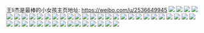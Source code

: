 王li杰是最棒的小女孩主页地址: https://weibo.com/u/2536649945 
![](https://wx4.sinaimg.cn/mw2000/973234d9ly1h949v1icbdj21hc0u0dpr.jpg) 
![](https://wx4.sinaimg.cn/mw2000/973234d9ly1h949wik4ekj20u00no0tr.jpg) 
![](https://wx4.sinaimg.cn/mw2000/973234d9ly1h90ygtciqfj20u00svdl3.jpg) 
![](https://wx4.sinaimg.cn/mw2000/973234d9ly1h8udykrgclj20u00r23zy.jpg) 
![](https://wx4.sinaimg.cn/mw2000/973234d9ly1h8udykjv74j20u00elmy3.jpg) 
![](https://wx4.sinaimg.cn/mw2000/973234d9ly1h8h2aquc3ij20u00q3dhg.jpg) 
![](https://wx4.sinaimg.cn/mw2000/973234d9ly1h8af02cxdtj20u01khtdx.jpg) 
![](https://wx4.sinaimg.cn/mw2000/973234d9ly1h8653zo3c0j20u01g9gor.jpg) 
![](https://wx4.sinaimg.cn/mw2000/973234d9ly1h81b78a9aoj20u01t1wgi.jpg) 
![](https://wx4.sinaimg.cn/mw2000/973234d9ly1h7bpjtcjcrj20tu0tuwxs.jpg) 
![](https://wx4.sinaimg.cn/mw2000/973234d9ly1h7bpjyi87qj22c02c0u0x.jpg) 
![](https://wx4.sinaimg.cn/mw2000/973234d9ly1h7bpl0cwdkj22c02c04qq.jpg) 
![](https://wx4.sinaimg.cn/mw2000/973234d9ly1h79nfs0yu4j20u01sydlg.jpg) 
![](https://wx4.sinaimg.cn/mw2000/973234d9ly1h79buhp0kqj21sc2dshdt.jpg) 
![](https://wx4.sinaimg.cn/mw2000/973234d9ly1h79btgdiv1j217y1mlaua.jpg) 
![](https://wx4.sinaimg.cn/mw2000/973234d9ly1h75tgis1i5j20u01syq7q.jpg) 
![](https://wx4.sinaimg.cn/mw2000/973234d9ly1h6t275wm0yj20dw0dwgma.jpg) 
![](https://wx4.sinaimg.cn/mw2000/973234d9ly1h6rax5a9onj20u01emtdu.jpg) 
![](https://wx4.sinaimg.cn/mw2000/973234d9ly1h6olrt4c41j20u00d9n2v.jpg) 
![](https://wx4.sinaimg.cn/mw2000/973234d9ly1h6dije5dwxj22c02c0qv6.jpg) 
![](https://wx4.sinaimg.cn/mw2000/973234d9ly1h5pvvr0ryuj20u01404a5.jpg) 
![](https://wx4.sinaimg.cn/mw2000/973234d9ly1h5oxfvfctwj20u0140q9g.jpg) 
![](https://wx4.sinaimg.cn/mw2000/973234d9ly1h5oxfysef0j20u0140wkt.jpg) 
![](https://wx4.sinaimg.cn/mw2000/973234d9ly1h5nws9qeynj20u0140ahr.jpg) 
![](https://wx4.sinaimg.cn/mw2000/973234d9ly1h5nd2n0qurj20u00u0tfe.jpg) 
![](https://wx4.sinaimg.cn/mw2000/973234d9ly1h5nd6ihamzj20u0140n4i.jpg) 
![](https://wx4.sinaimg.cn/mw2000/973234d9ly1h4v21xxcltj20t00qbgn4.jpg) 
![](https://wx4.sinaimg.cn/mw2000/973234d9ly1h4v2257draj21o02801ky.jpg) 
![](https://wx4.sinaimg.cn/mw2000/973234d9ly1h4v21xoaw7j20kr0qm79q.jpg) 
![](https://wx4.sinaimg.cn/mw2000/973234d9ly1h4nz4piajdj20u0180n43.jpg) 
![](https://wx4.sinaimg.cn/mw2000/973234d9ly1h4ktkl7r8ej21o0280b2a.jpg) 
![](https://wx4.sinaimg.cn/mw2000/973234d9ly1h4ktkqmczxj21o02ay1kz.jpg) 
![](https://wx4.sinaimg.cn/mw2000/973234d9ly1h4ktkzr6t5j21o02801kz.jpg) 
![](https://wx4.sinaimg.cn/mw2000/973234d9ly1h4ktkw4up0j21o0280b2a.jpg) 
![](https://wx4.sinaimg.cn/mw2000/973234d9ly1h4ktknkbsrj21o0280qv6.jpg) 
![](https://wx4.sinaimg.cn/mw2000/973234d9ly1h4ktkx3sflj21o02804qq.jpg) 
![](https://wx4.sinaimg.cn/mw2000/973234d9ly1h4ktl13l2ij21o02801kz.jpg) 
![](https://wx4.sinaimg.cn/mw2000/973234d9ly1h4ktktwjdsj21o0280kjm.jpg) 
![](https://wx4.sinaimg.cn/mw2000/973234d9ly1h4ktkyhumtj21o02807wj.jpg) 
![](https://wx4.sinaimg.cn/mw2000/973234d9ly1h4ibazakw9j20mi0rcjva.jpg) 
![](https://wx4.sinaimg.cn/mw2000/973234d9ly1h3v9wwhuicj20u0140117.jpg) 
![](https://wx4.sinaimg.cn/mw2000/973234d9ly1h3v9wufd5uj20u01407ci.jpg) 
![](https://wx4.sinaimg.cn/mw2000/973234d9ly1h3v9wzen7cj20u0140dnz.jpg) 
![](https://wx4.sinaimg.cn/mw2000/973234d9ly1h3v9x2q168j20u0140jzv.jpg) 
